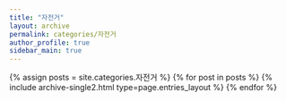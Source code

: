 ```yaml
---
title: "자전거"
layout: archive
permalink: categories/자전거
author_profile: true
sidebar_main: true
---
```


{% assign posts = site.categories.자전거 %}
{% for post in posts %} {% include archive-single2.html type=page.entries_layout %} {% endfor %}